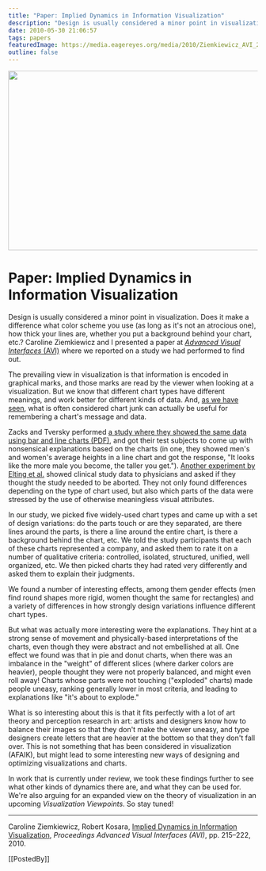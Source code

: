 ```yaml
---
title: "Paper: Implied Dynamics in Information Visualization"
description: "Design is usually considered a minor point in visualization. Does it make a difference what color scheme you use (as long as it's not an atrocious one), how thick your lines are, whether you put a background behind your chart, etc.? Caroline Ziemkiewicz and I presented a paper at Advanced Visual Interfaces (AVI) where we reported on a study we had performed to find out."
date: 2010-05-30 21:06:57
tags: papers
featuredImage: https://media.eagereyes.org/media/2010/Ziemkiewicz_AVI_2010.png
outline: false
---
```


<p align="center"><img src="https://media.eagereyes.org/media/2010/Ziemkiewicz_AVI_2010.png" alt="" width="560" height="362" /></p>

# Paper: Implied Dynamics in Information Visualization

Design is usually considered a minor point in visualization. Does it make a difference what color scheme you use (as long as it's not an atrocious one), how thick your lines are, whether you put a background behind your chart, etc.? Caroline Ziemkiewicz and I presented a paper at <a href="http://www.dis.uniroma1.it/~avi2010/"><em>Advanced Visual Interfaces</em> (AVI)</a> where we reported on a study we had performed to find out.

The prevailing view in visualization is that information is encoded in graphical marks, and those marks are read by the viewer when looking at a visualization. But we know that different chart types have different meanings, and work better for different kinds of data. And, <a href="/criticism/chart-junk-considered-useful-after-all">as we have seen</a>, what is often considered chart junk can actually be useful for remembering a chart's message and data.

Zacks and Tversky performed <a href="http://www-psych.stanford.edu/~bt/diagrams/papers/zackstvbarlinemc.doc.pdf">a study where they showed the same data using bar and line charts (PDF)</a>, and got their test subjects to come up with nonsensical explanations based on the charts (in one, they showed men's and women's average heights in a line chart and got the response, "It looks like the more male you become, the taller you get."). <a href="http://www.bmj.com/content/318/7197/1527.full">Another experiment by Elting et al.</a> showed clinical study data to physicians and asked if they thought the study needed to be aborted. They not only found differences depending on the type of chart used, but also which parts of the data were stressed by the use of otherwise meaningless visual attributes.

In our study, we picked five widely-used chart types and came up with a set of design variations: do the parts touch or are they separated, are there lines around the parts, is there a line around the entire chart, is there a background behind the chart, etc. We told the study participants that each of these charts represented a company, and asked them to rate it on a number of qualitative criteria: controlled, isolated, structured, unified, well organized, etc. We then picked charts they had rated very differently and asked them to explain their judgments.

We found a number of interesting effects, among them gender effects (men find round shapes more rigid, women thought the same for rectangles) and a variety of differences in how strongly design variations influence different chart types.

But what was actually more interesting were the explanations. They hint at a strong sense of movement and physically-based interpretations of the charts, even though they were abstract and not embellished at all. One effect we found was that in pie and donut charts, when there was an imbalance in the "weight" of different slices (where darker colors are heavier), people thought they were not properly balanced, and might even roll away! Charts whose parts were not touching ("exploded" charts) made people uneasy, ranking generally lower in most criteria, and leading to explanations like "it's about to explode."

What is so interesting about this is that it fits perfectly with a lot of art theory and perception research in art: artists and designers know how to balance their images so that they don't make the viewer uneasy, and type designers create letters that are heavier at the bottom so that they don't fall over. This is not something that has been considered in visualization (AFAIK), but might lead to some interesting new ways of designing and optimizing visualizations and charts.

In work that is currently under review, we took these findings further to see what other kinds of dynamics there are, and what they can be used for. We're also arguing for an expanded view on the theory of visualization in an upcoming <em>Visualization Viewpoints</em>. So stay tuned!

<hr />

Caroline Ziemkiewicz, Robert Kosara, <a href="/publications/Ziemkiewicz-AVI-2010">Implied Dynamics in Information Visualization</a>, <em>Proceedings Advanced Visual Interfaces (AVI)</em>, pp. 215–222, 2010.

[[PostedBy]]

